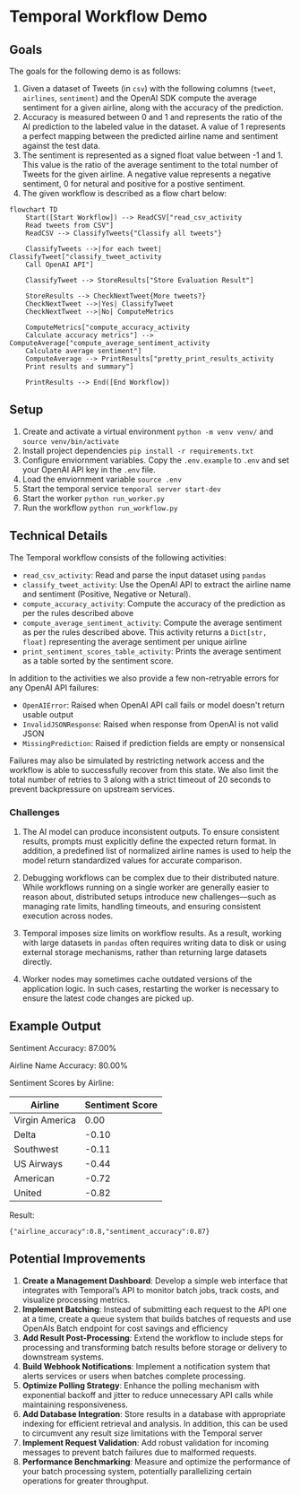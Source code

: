 # Temporal Workflow Demo

## Goals

The goals for the following demo is as follows:

1. Given a dataset of Tweets (in `csv`) with the following columns (`tweet`, `airlines`, `sentiment`) and the OpenAI SDK compute the average sentiment for a given airline, along with the accuracy of the prediction. 
2. Accuracy is measured between 0 and 1 and represents the ratio of the AI prediction to the labeled value in the dataset. A value of 1 represents a perfect mapping between the predicted airline name and sentiment against the test data.
3. The sentiment is represented as a signed float value between -1 and 1. This value is the ratio of the average sentiment to the total number of Tweets for the given airline. A negative value represents a negative sentiment, 0 for netural and positive for a postive sentiment.
4. The given workflow is described as a flow chart below: 

```mermaid
flowchart TD
    Start([Start Workflow]) --> ReadCSV["read_csv_activity
    Read tweets from CSV"]
    ReadCSV --> ClassifyTweets{"Classify all tweets"}

    ClassifyTweets -->|for each tweet| ClassifyTweet["classify_tweet_activity
    Call OpenAI API"]

    ClassifyTweet --> StoreResults["Store Evaluation Result"]

    StoreResults --> CheckNextTweet{More tweets?}
    CheckNextTweet -->|Yes| ClassifyTweet
    CheckNextTweet -->|No| ComputeMetrics

    ComputeMetrics["compute_accuracy_activity
    Calculate accuracy metrics"] --> ComputeAverage["compute_average_sentiment_activity
    Calculate average sentiment"]
    ComputeAverage --> PrintResults["pretty_print_results_activity
    Print results and summary"]

    PrintResults --> End([End Workflow])
```

## Setup

1. Create and activate a virtual environment `python -m venv venv/` and `source venv/bin/activate`
1. Install project dependencies `pip install -r requirements.txt`
1. Configure enviornment variables. Copy the `.env.example` to `.env` and set your OpenAI API key in the `.env` file.
1. Load the enviornment variable `source .env`
1. Start the temporal service `temporal server start-dev`
1. Start the worker `python run_worker.py`
1. Run the workflow `python run_workflow.py`

## Technical Details

The Temporal workflow consists of the following activities:
- `read_csv_activity`: Read and parse the input dataset using `pandas`
- `classify_tweet_activity`: Use the OpenAI API to extract the airline name and sentiment (Positive, Negative or Netural).
- `compute_accuracy_activity`: Compute the accuracy of the prediction as per the rules described above
- `compute_average_sentiment_activity`: Compute the average sentiment as per the rules described above. This activity returns a `Dict[str, float]` representing the average sentiment per unique airline
- `print_sentiment_scores_table_activity`: Prints the average sentiment as a table sorted by the sentiment score.

In addition to the activities we also provide a few non-retryable errors for any OpenAI API failures:
- `OpenAIError`: Raised when OpenAI API call fails or model doesn't return usable output
- `InvalidJSONResponse`: Raised when response from OpenAI is not valid JSON
- `MissingPrediction`: Raised if prediction fields are empty or nonsensical

Failures may also be simulated by restricting network access and the workflow is able to successfully recover from this state. We also limit the total number of retries to 3 along with a strict timeout of 20 seconds to prevent backpressure on upstream services.

### Challenges

1. The AI model can produce inconsistent outputs. To ensure consistent results, prompts must explicitly define the expected return format. In addition, a predefined list of normalized airline names is used to help the model return standardized values for accurate comparison.

2. Debugging workflows can be complex due to their distributed nature. While workflows running on a single worker are generally easier to reason about, distributed setups introduce new challenges—such as managing rate limits, handling timeouts, and ensuring consistent execution across nodes.

3. Temporal imposes size limits on workflow results. As a result, working with large datasets in `pandas` often requires writing data to disk or using external storage mechanisms, rather than returning large datasets directly.

4. Worker nodes may sometimes cache outdated versions of the application logic. In such cases, restarting the worker is necessary to ensure the latest code changes are picked up.

## Example Output

Sentiment Accuracy: 87.00%

Airline Name Accuracy: 80.00%

Sentiment Scores by Airline:

| Airline          | Sentiment Score |
|------------------|-----------------|
| Virgin America   |           0.00  |
| Delta            |          -0.10  |
| Southwest        |          -0.11  |
| US Airways       |          -0.44  |
| American         |          -0.72  |
| United           |          -0.82  |



Result:
```
{"airline_accuracy":0.8,"sentiment_accuracy":0.87}
```

## Potential Improvements

1. **Create a Management Dashboard**: Develop a simple web interface that integrates with Temporal’s API to monitor batch jobs, track costs, and visualize processing metrics.
1. **Implement Batching**: Instead of submitting each request to the API one at a time, create a queue system that builds batches of requests and use OpenAIs Batch endpoint for cost savings and efficiency
1. **Add Result Post-Processing**: Extend the workflow to include steps for processing and transforming batch results before storage or delivery to downstream systems.
1. **Build Webhook Notifications**: Implement a notification system that alerts services or users when batches complete processing.
1. **Optimize Polling Strategy**: Enhance the polling mechanism with exponential backoff and jitter to reduce unnecessary API calls while maintaining responsiveness.
1. **Add Database Integration**: Store results in a database with appropriate indexing for efficient retrieval and analysis. In addition, this can be used to circumvent any result size limitations with the Temporal server
1. **Implement Request Validation**: Add robust validation for incoming messages to prevent batch failures due to malformed requests.
1. **Performance Benchmarking**: Measure and optimize the performance of your batch processing system, potentially parallelizing certain operations for greater throughput.
